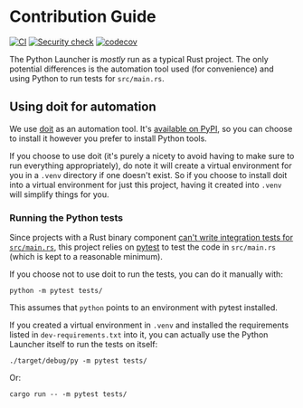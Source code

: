 # Contribution Guide

[![CI](https://github.com/brettcannon/python-launcher/actions/workflows/main.yml/badge.svg?event=push)](https://github.com/brettcannon/python-launcher/actions/workflows/main.yml)
[![Security check](https://github.com/brettcannon/python-launcher/actions/workflows/security-check.yml/badge.svg)](https://github.com/brettcannon/python-launcher/actions/workflows/security-check.yml)
[![codecov](https://codecov.io/gh/brettcannon/python-launcher/branch/master/graph/badge.svg?token=s2ZuXJQPPd)](https://codecov.io/gh/brettcannon/python-launcher)

The Python Launcher is _mostly_ run as a typical Rust project. The only
potential differences is the automation tool used (for convenience) and using
Python to run tests for `src/main.rs`.

## Using doit for automation

We use [doit](https://pydoit.org/) as an automation tool. It's
[available on PyPI](https://pypi.org/project/doit/), so you can choose to
install it however you prefer to install Python tools.

If you choose to use doit (it's purely a nicety to avoid having to make sure to
run everything appropriately), do note it will create a virtual environment for you
in a `.venv` directory if one doesn't exist. So if you choose to install doit
into a virtual environment for just this project, having it created into `.venv`
will simplify things for you.

### Running the Python tests

Since projects with a Rust binary component
[can't write integration tests for `src/main.rs`](https://doc.rust-lang.org/stable/book/ch11-03-test-organization.html#integration-tests-for-binary-crates),
this project relies on [pytest](https://pypi.org/project/pytest/) to test the
code in `src/main.rs` (which is kept to a reasonable minimum).

If you choose not to use doit to run the tests, you can do it manually with:

```shell
python -m pytest tests/
```

This assumes that `python` points to an environment with pytest installed.

If you created a virtual environment in `.venv` and installed the requirements
listed in `dev-requirements.txt` into it, you can actually use the Python
Launcher itself to run the tests on itself:

```shell
./target/debug/py -m pytest tests/
```

Or:

```shell
cargo run -- -m pytest tests/
```

